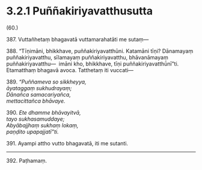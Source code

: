 

# 3.2.1 Puññakiriyavatthusutta




(60.)

387\. Vuttañhetaṃ bhagavatā vuttamarahatāti me sutaṃ—

388\. “Tīṇimāni, bhikkhave, puññakiriyavatthūni. Katamāni tīṇi? Dānamayaṃ puññakiriyavatthu, sīlamayaṃ puññakiriyavatthu, bhāvanāmayaṃ puññakiriyavatthu—  imāni kho, bhikkhave, tīṇi puññakiriyavatthūnī”ti. Etamatthaṃ bhagavā avoca. Tatthetaṃ iti vuccati—

389\. _“Puññameva so sikkheyya,_  
_āyataggaṃ sukhudrayaṃ;_  
_Dānañca samacariyañca,_  
_mettacittañca bhāvaye._  


390\. _Ete dhamme bhāvayitvā,_  
_tayo sukhasamuddaye;_  
_Abyābajjhaṃ sukhaṃ lokaṃ,_  
_paṇḍito upapajjatī”ti._  


391\. Ayampi attho vutto bhagavatā, iti me sutanti.

---

392\. Paṭhamaṃ.





